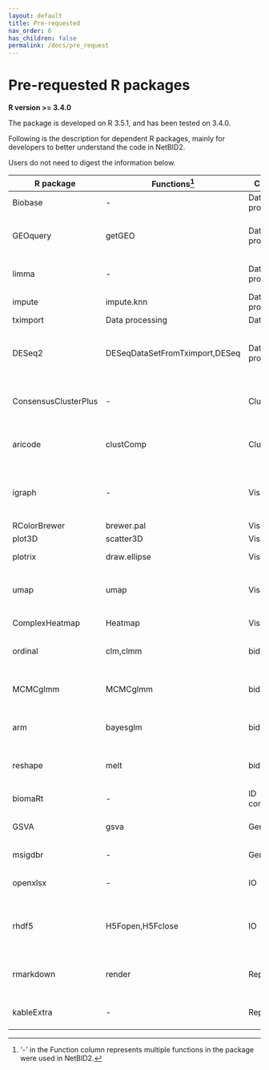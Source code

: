 ```yaml
---
layout: default
title: Pre-requested
nav_order: 6
has_children: false
permalink: /docs/pre_request
---
```


# Pre-requested R packages

**R version >= 3.4.0**

The package is developed on R 3.5.1, and has been tested on 3.4.0.

Following is the description for dependent R packages, mainly for developers to better understand the code in NetBID2.

Users do not need to digest the information below. 


|R package|Functions[^1]|Category|Purpose|
|---------|---------|--------|-------|
|Biobase|-|Data processing|ExpressionSet class|
|GEOquery|getGEO|Data processing|Get expression dataset from GEO database|
|limma|-|Data processing|Expression data normalization|
|impute|impute.knn|Data processing|Data imputation|
|tximport|Data processing|Data import|
|DESeq2|DESeqDataSetFromTximport,DESeq|Data processing|Data import from txi and normalization for RNASeq data|
|ConsensusClusterPlus|-|Clustering|Get consensus clustering results|
|aricode|clustComp|Clustering|For cluster comparison statistic calculation|
|igraph|-|Visualization|Igraph class and basic network-based calculation|
|RColorBrewer|brewer.pal|Visualization|Get color bar|
|plot3D|scatter3D|Visualization|3D plot|
|plotrix|draw.ellipse|Visualization|drawing ellipse|
|umap|umap|Visualization|data dimension reduction and visualization|
|ComplexHeatmap|Heatmap|Visualization|heatmap drawing|
|ordinal|clm,clmm|bid|Cumulative Link Mixed Models|
|MCMCglmm|MCMCglmm|bid|Multivariate Generalized Linear Mixed Models|
|arm|bayesglm|bid|Bayesian generalized linear models|
|reshape|melt|bid|Melt an object into a form suitable for easy casting|
|biomaRt|-|ID conversion|ID conversion|
|GSVA|gsva|Gene Set|gene set activity calculation|
|msigdbr|-|Gene Set|MSigDB database|
|openxlsx|-|IO|Output into excel file (master table)|
|rhdf5|H5Fopen,H5Fclose|IO|For hd5 formation data processing (MICA)|
|rmarkdown|render|Report|For generating html report file|
|kableExtra|-|Report|For table layout in the report file|


[^1]:'-' in the Function column represents multiple functions in the package were used in NetBID2.

